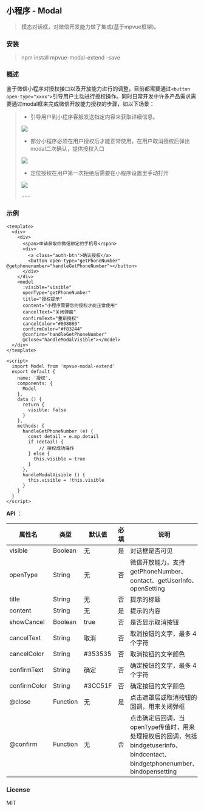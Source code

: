 ## 小程序 - Modal
> 模态对话框，对微信开发能力做了集成(基于mpvue框架)。


### 安装

> npm install mpvue-modal-extend -save

### 概述

鉴于微信小程序对授权接口以及开放能力进行的调整，目前都需要通过`<button open-type="xxxx">`引导用户主动进行授权操作。同时日常开发中许多产品需求需要通过modal框来完成微信开放能力授权的步骤，如以下场景：

> - 引导用户到小程序客服发送指定内容来获取详细信息。
> 
> ![](http://os9glxm8s.bkt.clouddn.com/%E5%B1%8F%E5%B9%95%E5%BF%AB%E7%85%A7%202018-07-30%20%E4%B8%8A%E5%8D%889.40.59.png)
> 
> - 部分小程序必须在用户授权后才能正常使用，在用户取消授权后弹出modal二次确认，提供授权入口
> 
> ![](http://os9glxm8s.bkt.clouddn.com/%E5%B1%8F%E5%B9%95%E5%BF%AB%E7%85%A7%202018-07-30%20%E4%B8%8A%E5%8D%889.39.18.png)
> 
> - 定位授权在用户第一次拒绝后需要在小程序设置里手动打开
> 
> ![](http://os9glxm8s.bkt.clouddn.com/%E5%B1%8F%E5%B9%95%E5%BF%AB%E7%85%A7%202018-07-30%20%E4%B8%8A%E5%8D%889.41.54.png)
> 
> ······

### 示例

```
<template>
  <div>
    <div>
      <span>申请获取你微信绑定的手机号</span>
      <div>
        <a class="auth-btn">确认授权</a>
        <button open-type="getPhoneNumber" @getphonenumber="handleGetPhoneNumber"></button>
      </div>
    </div>
    <model
      :visible="visible"
      openType="getPhoneNumber"
      title="授权提示"
      content="小程序需要您的授权才能正常使用"
      cancelText="关闭弹窗"
      confirmText="重新授权"
      cancelColor="#808080"
      confirmColor="#f83244"
      @confirm="handleGetPhoneNumber"
      @close="handleModalVisible"></model>
  </div>
</template>

<script>
  import Model from 'mpvue-modal-extend'
  export default {
    name: '授权',
    components: {
      Model
    },
    data () {
      return {
        visible: false
      }
    },
    methods: {
      handleGetPhoneNumber (e) {
        const detail = e.mp.detail
        if (detail) {
        	// 授权成功操作
        } else {
          this.visible = true
        }
      },
      handleModalVisible () {
        this.visible = !this.visible
      }
    }
  }
</script>

```


**API** ： 


| 属性名 | 类型 | 默认值 | 必填 | 说明 |
| ------------- | ------------- | -------- | ------ | ------ |
| visible | Boolean | 无 | 是 | 对话框是否可见 |
| openType | String | 无 | 否 | 微信开放能力，支持getPhoneNumber、contact、getUserInfo、openSetting |
| title |  String | 无 | 否 | 提示的标题 |
| content | String | 无 | 是 | 提示的内容 |
| showCancel | Boolean | true | 否 | 是否显示取消按钮 |
| cancelText | String | 取消 | 否 | 取消按钮的文字，最多 4 个字符 |
| cancelColor | String | #353535 | 否 | 取消按钮的文字颜色 |
| confirmText | String | 确定 | 否 | 确定按钮的文字，最多 4 个字符 |
| confirmColor | String | #3CC51F | 否 | 确定按钮的文字颜色 |
| @close | Function | 无| 是 | 点击遮罩层或取消按钮的回调，用来关闭弹框 |
| @confirm | Function | 无 | 否 | 点击确定后回调，当openType传值时，用来处理授权后的回调，包括bindgetuserinfo、bindcontact、bindgetphonenumber、bindopensetting |

### License

MIT
